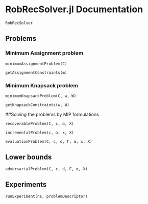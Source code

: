# RobRecSolver.jl Documentation

```@docs
RobRecSolver
```

## Problems
### Minimum Assignment problem

```@docs
minimumAssignmentProblem(C)
```

```@docs
getAssignmentConstraints(m)
```

### Minimum Knapsack problem

```@docs
minimumKnapsackProblem(C, w, W)
```

```@docs
getKnapsackConstraints(w, W)
```

##Solving the problems by MIP formulations

```@docs
recoverableProblem(C, c, α, X)
```

```@docs
incrementalProblem(c, α, x, X)
```

```@docs
evaluationProblem(C, c, d, Γ, α, x, X)
```

## Lower bounds

```@docs
adversarialProblem(C, c, d, Γ, α, X)
```

## Experiments

```@docs
runExperiment(ns, problemDescriptor)
```
